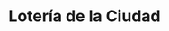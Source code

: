 ---
title: "Lotería de la Ciudad"
url: /ciudad-autonoma-de-buenos-aires/loteria-de-la-ciudad-avenida-raul-scalabrini-ortiz-6/
shop: lotería
---